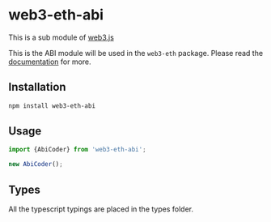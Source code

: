 # web3-eth-abi

This is a sub module of [web3.js][repo]

This is the ABI module will be used in the `web3-eth` package.
Please read the [documentation][docs] for more.

## Installation

```bash
npm install web3-eth-abi
```

## Usage

```js
import {AbiCoder} from 'web3-eth-abi';

new AbiCoder();
```

## Types 

All the typescript typings are placed in the types folder. 

[docs]: http://web3js.readthedocs.io/en/1.0/
[repo]: https://github.com/ethereum/web3.js
